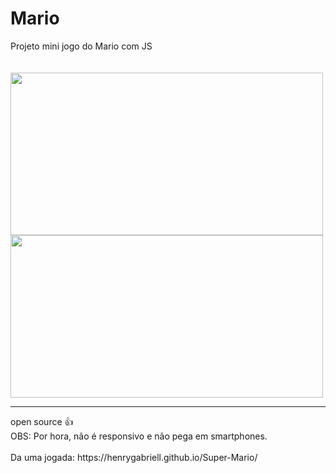 # Mario
  
Projeto mini jogo do Mario com JS
<br>
<br>
<br>
<img align="center" height="260" width="500" src="https://user-images.githubusercontent.com/96191361/178006807-bb4a038d-6edf-45af-9b65-c600a6e9202e.png">
<img align="center" height="260" width="500" src="https://user-images.githubusercontent.com/96191361/178006983-1b5e69ee-f99d-4143-907a-5c4e4727b974.png">
<hr>
open source 👍
<br>
OBS: Por hora, não é responsivo e não pega em smartphones.
<br>
<br>
Da uma jogada:  https://henrygabriell.github.io/Super-Mario/
